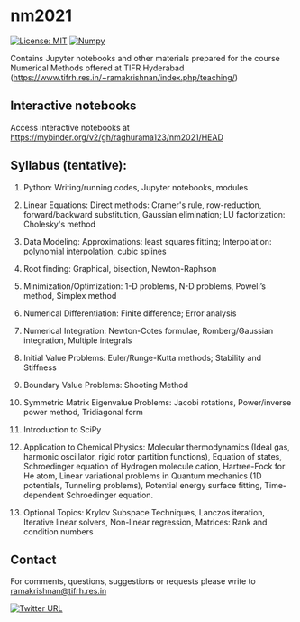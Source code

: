 # nm2021

[![License: MIT](https://img.shields.io/badge/License-MIT-yellow.svg)](https://opensource.org/licenses/MIT)
[![Numpy](https://img.shields.io/badge/Module-Numpy-brightgreen.svg)](https://numpy.org/)


Contains Jupyter notebooks and other materials prepared for the course Numerical Methods offered at TIFR Hyderabad (https://www.tifrh.res.in/~ramakrishnan/index.php/teaching/)

## Interactive notebooks
Access interactive notebooks at https://mybinder.org/v2/gh/raghurama123/nm2021/HEAD

## Syllabus (tentative): 

1. Python: Writing/running codes, Jupyter notebooks, modules

2. Linear Equations: Direct methods: Cramer's rule, row-reduction, forward/backward substitution, Gaussian elimination; LU factorization: Cholesky's method

3. Data Modeling: Approximations: least squares fitting; Interpolation: polynomial interpolation, cubic splines

4. Root finding: Graphical, bisection, Newton-Raphson

5. Minimization/Optimization: 1-D problems, N-D problems, Powell’s method, Simplex method

6. Numerical Differentiation: Finite difference; Error analysis

7. Numerical Integration: Newton-Cotes formulae, Romberg/Gaussian integration, Multiple integrals

8. Initial Value Problems: Euler/Runge-Kutta methods; Stability and Stiffness

9. Boundary Value Problems: Shooting Method

10. Symmetric Matrix Eigenvalue Problems: Jacobi rotations, Power/inverse power method, Tridiagonal form

11. Introduction to SciPy

12. Application to Chemical Physics: Molecular thermodynamics (Ideal gas, harmonic oscillator, rigid rotor partition functions), Equation of states, Schroedinger equation of Hydrogen molecule cation, Hartree-Fock for He atom, Linear variational problems in Quantum mechanics (1D potentials, Tunneling problems), Potential energy surface fitting, Time-dependent Schroedinger equation. 

13. Optional Topics: Krylov Subspace Techniques, Lanczos iteration, Iterative linear solvers, Non-linear regression, Matrices: Rank and condition numbers

## Contact
For comments, questions, suggestions or requests please write to ramakrishnan@tifrh.res.in 

[![Twitter URL](https://img.shields.io/twitter/url/https/twitter.com/raghurama123.svg?style=social&label=Follow%20%40raghurama123)](https://twitter.com/raghurama123)
